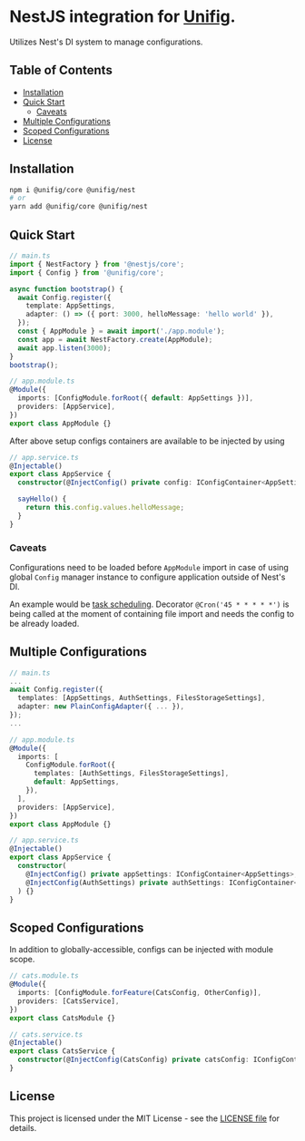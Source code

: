 # NestJS integration for [Unifig](https://github.com/Matii96/unifig).

Utilizes Nest's DI system to manage configurations.

## Table of Contents

- [Installation](#installation)
- [Quick Start](#quick_start)
  - [Caveats](#quick_start_caveats)
- [Multiple Configurations](#multiple_configurations)
- [Scoped Configurations](#scoped_configurations)
- [License](#license)

## Installation

<a name="installation"></a>

```bash
npm i @unifig/core @unifig/nest
# or
yarn add @unifig/core @unifig/nest
```

## Quick Start

<a name="quick_start"></a>

```ts
// main.ts
import { NestFactory } from '@nestjs/core';
import { Config } from '@unifig/core';

async function bootstrap() {
  await Config.register({
    template: AppSettings,
    adapter: () => ({ port: 3000, helloMessage: 'hello world' }),
  });
  const { AppModule } = await import('./app.module');
  const app = await NestFactory.create(AppModule);
  await app.listen(3000);
}
bootstrap();
```

```ts
// app.module.ts
@Module({
  imports: [ConfigModule.forRoot({ default: AppSettings })],
  providers: [AppService],
})
export class AppModule {}
```

After above setup configs containers are available to be injected by using

```ts
// app.service.ts
@Injectable()
export class AppService {
  constructor(@InjectConfig() private config: IConfigContainer<AppSettings>) {}

  sayHello() {
    return this.config.values.helloMessage;
  }
}
```

### Caveats

<a name="quick_start_caveats"></a>

Configurations need to be loaded before `AppModule` import in case of using global `Config` manager instance to configure application outside of Nest's DI.

An example would be [task scheduling](https://docs.nestjs.com/techniques/task-scheduling). Decorator `@Cron('45 * * * * *')` is being called at the moment of containing file import and needs the config to be already loaded.

## Multiple Configurations

<a name="multiple_configurations"></a>

```ts
// main.ts
...
await Config.register({
  templates: [AppSettings, AuthSettings, FilesStorageSettings],
  adapter: new PlainConfigAdapter({ ... }),
});
...
```

```ts
// app.module.ts
@Module({
  imports: [
    ConfigModule.forRoot({
      templates: [AuthSettings, FilesStorageSettings],
      default: AppSettings,
    }),
  ],
  providers: [AppService],
})
export class AppModule {}
```

```ts
// app.service.ts
@Injectable()
export class AppService {
  constructor(
    @InjectConfig() private appSettings: IConfigContainer<AppSettings>,
    @InjectConfig(AuthSettings) private authSettings: IConfigContainer<AnotherAppSettings>
  ) {}
}
```

## Scoped Configurations

<a name="scoped_configurations"></a>

In addition to globally-accessible, configs can be injected with module scope.

```ts
// cats.module.ts
@Module({
  imports: [ConfigModule.forFeature(CatsConfig, OtherConfig)],
  providers: [CatsService],
})
export class CatsModule {}
```

```ts
// cats.service.ts
@Injectable()
export class CatsService {
  constructor(@InjectConfig(CatsConfig) private catsConfig: IConfigContainer<CatsConfig>) {}
}
```

## License

<a name="license"></a>

This project is licensed under the MIT License - see the [LICENSE file](https://github.com/Matii96/unifig/tree/main/LICENSE) for details.
